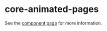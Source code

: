 core-animated-pages
=====

See the [component page](http://polymer-project.org/docs/elements/core-elements.html#core-animated-pages) for more information.
